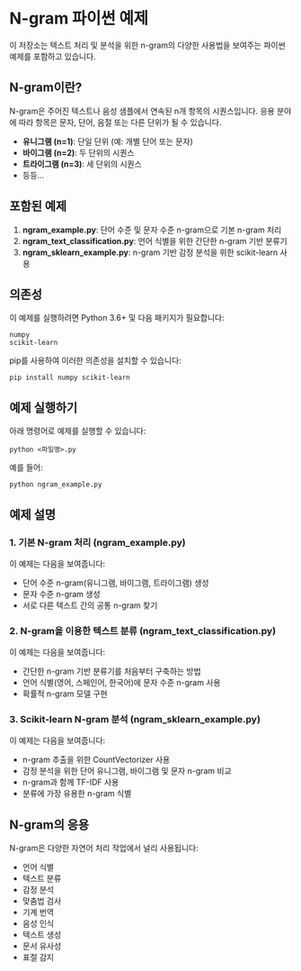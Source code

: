 # N-gram 파이썬 예제

이 저장소는 텍스트 처리 및 분석을 위한 n-gram의 다양한 사용법을 보여주는 파이썬 예제를 포함하고 있습니다.

## N-gram이란?

N-gram은 주어진 텍스트나 음성 샘플에서 연속된 n개 항목의 시퀀스입니다. 응용 분야에 따라 항목은 문자, 단어, 음절 또는 다른 단위가 될 수 있습니다.

- **유니그램 (n=1)**: 단일 단위 (예: 개별 단어 또는 문자)
- **바이그램 (n=2)**: 두 단위의 시퀀스
- **트라이그램 (n=3)**: 세 단위의 시퀀스
- 등등...

## 포함된 예제

1. **ngram_example.py**: 단어 수준 및 문자 수준 n-gram으로 기본 n-gram 처리
2. **ngram_text_classification.py**: 언어 식별을 위한 간단한 n-gram 기반 분류기
3. **ngram_sklearn_example.py**: n-gram 기반 감정 분석을 위한 scikit-learn 사용

## 의존성

이 예제를 실행하려면 Python 3.6+ 및 다음 패키지가 필요합니다:

```
numpy
scikit-learn
```

pip를 사용하여 이러한 의존성을 설치할 수 있습니다:

```
pip install numpy scikit-learn
```

## 예제 실행하기

아래 명령어로 예제를 실행할 수 있습니다:

```
python <파일명>.py
```

예를 들어:

```
python ngram_example.py
```

## 예제 설명

### 1. 기본 N-gram 처리 (ngram_example.py)

이 예제는 다음을 보여줍니다:
- 단어 수준 n-gram(유니그램, 바이그램, 트라이그램) 생성
- 문자 수준 n-gram 생성
- 서로 다른 텍스트 간의 공통 n-gram 찾기

### 2. N-gram을 이용한 텍스트 분류 (ngram_text_classification.py)

이 예제는 다음을 보여줍니다:
- 간단한 n-gram 기반 분류기를 처음부터 구축하는 방법
- 언어 식별(영어, 스페인어, 한국어)에 문자 수준 n-gram 사용
- 확률적 n-gram 모델 구현

### 3. Scikit-learn N-gram 분석 (ngram_sklearn_example.py)

이 예제는 다음을 보여줍니다:
- n-gram 추출을 위한 CountVectorizer 사용
- 감정 분석을 위한 단어 유니그램, 바이그램 및 문자 n-gram 비교
- n-gram과 함께 TF-IDF 사용
- 분류에 가장 유용한 n-gram 식별

## N-gram의 응용

N-gram은 다양한 자연어 처리 작업에서 널리 사용됩니다:

- 언어 식별
- 텍스트 분류
- 감정 분석
- 맞춤법 검사
- 기계 번역
- 음성 인식
- 텍스트 생성
- 문서 유사성
- 표절 감지 